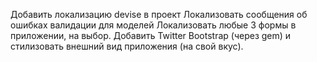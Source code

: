 Добавить локализацию devise в проект
Локализовать сообщения об ошибках валидации для моделей
Локализовать любые 3 формы в приложении, на выбор.
Добавить Twitter Bootstrap (через gem) и стилизовать внешний вид приложения (на свой вкус).
